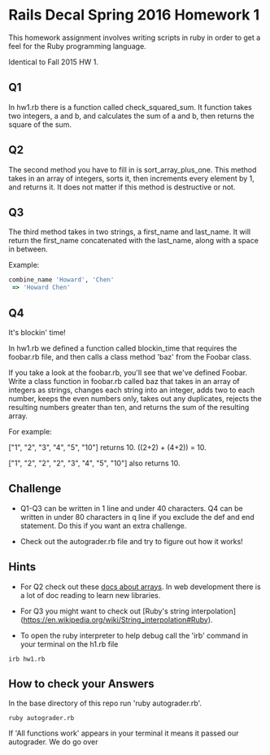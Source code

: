 # Rails Decal Spring 2016 Homework 1
This homework assignment involves writing scripts in ruby in order to get a feel for the Ruby
programming language.

Identical to Fall 2015 HW 1.

## Q1
In hw1.rb there is a function called check_squared_sum.  It function takes two integers, a and b,
and calculates the sum of a and b, then returns the square of the sum.

## Q2
The second method you have to fill in is sort_array_plus_one.  This method takes in an array of
integers, sorts it, then increments every element by 1, and returns it.  It does not matter if this
method is destructive or not.

## Q3
The third method takes in two strings, a first_name and last_name.  It will return the first_name
concatenated with the last_name, along with a space in between.

Example:
```ruby
combine_name 'Howard', 'Chen'
 => 'Howard Chen'
```

## Q4
It's blockin' time!

In hw1.rb we defined a function called blockin_time that requires the foobar.rb file, and then calls
a class method 'baz' from the Foobar class.

If you take a look at the foobar.rb, you'll see that we've defined Foobar.
Write a class function in foobar.rb called baz that takes in an array of integers as strings,
changes each string into an integer, adds two to each number, keeps the even numbers only, takes out
any duplicates, rejects the resulting numbers greater than ten, and returns the sum of the resulting
array.


For example:

["1", "2", "3", "4", "5", "10"] returns 10. ((2+2) + (4+2)) = 10.

["1", "2", "2", "2", "3", "4", "5", "10"] also returns 10.

## Challenge
- Q1-Q3 can be written in 1 line and under 40 characters.  Q4 can be written in under 80 characters
in q line if you exclude the def and end statement.  Do this if you want an extra challenge.

- Check out the autograder.rb file and try to figure out how it works!

## Hints
- For Q2 check out these [docs about arrays](http://ruby-doc.org/core-2.2.0/Array.html).  In
web development there is a lot of doc reading to learn new libraries.

- For Q3 you might want to check out
[Ruby's string interpolation] (https://en.wikipedia.org/wiki/String_interpolation#Ruby).

- To open the ruby interpreter to help debug call the 'irb' command in your terminal on the h1.rb
file
```
irb hw1.rb
```

## How to check your Answers
In the base directory of this repo run 'ruby autograder.rb'.

```
ruby autograder.rb
```

If 'All functions work' appears in your terminal it means it passed our autograder.  We do go over
